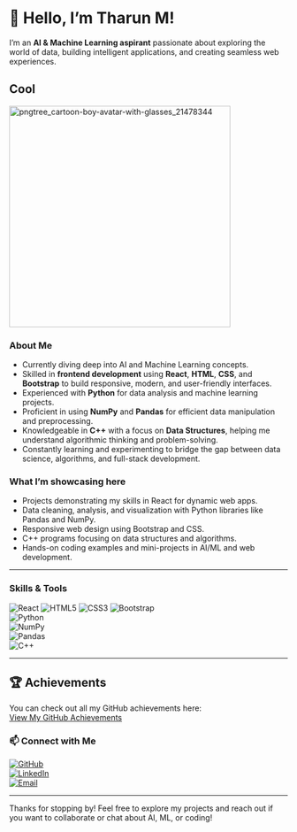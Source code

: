 
# 👋 Hello, I’m Tharun M!

I’m an **AI & Machine Learning aspirant** passionate about exploring the world of data, building intelligent applications, and creating seamless web experiences.
<h2>Cool</h2>
<img width="400px" height="400px" alt="pngtree_cartoon-boy-avatar-with-glasses_21478344" src="https://github.com/user-attachments/assets/ac0c807f-fd9f-4185-8a92-bc6eda794f92" />


### About Me
- Currently diving deep into AI and Machine Learning concepts.
- Skilled in **frontend development** using **React**, **HTML**, **CSS**, and **Bootstrap** to build responsive, modern, and user-friendly interfaces.
- Experienced with **Python** for data analysis and machine learning projects.
- Proficient in using **NumPy** and **Pandas** for efficient data manipulation and preprocessing.
- Knowledgeable in **C++** with a focus on **Data Structures**, helping me understand algorithmic thinking and problem-solving.
- Constantly learning and experimenting to bridge the gap between data science, algorithms, and full-stack development.

### What I’m showcasing here
- Projects demonstrating my skills in React for dynamic web apps.
- Data cleaning, analysis, and visualization with Python libraries like Pandas and NumPy.
- Responsive web design using Bootstrap and CSS.
- C++ programs focusing on data structures and algorithms.
- Hands-on coding examples and mini-projects in AI/ML and web development.

---

### Skills & Tools

![React](https://img.shields.io/badge/React-20232A?style=for-the-badge&logo=react&logoColor=61DAFB) 
![HTML5](https://img.shields.io/badge/HTML5-E34F26?style=for-the-badge&logo=html5&logoColor=white) 
![CSS3](https://img.shields.io/badge/CSS3-1572B6?style=for-the-badge&logo=css3&logoColor=white) 
![Bootstrap](https://img.shields.io/badge/Bootstrap-7952B3?style=for-the-badge&logo=bootstrap&logoColor=white)  
![Python](https://img.shields.io/badge/Python-3776AB?style=for-the-badge&logo=python&logoColor=white)  
![NumPy](https://img.shields.io/badge/NumPy-013243?style=for-the-badge&logo=numpy&logoColor=white)  
![Pandas](https://img.shields.io/badge/Pandas-150458?style=for-the-badge&logo=pandas&logoColor=white)  
![C++](https://img.shields.io/badge/C++-00599C?style=for-the-badge&logo=c%2B%2B&logoColor=white)

---
## 🏆 Achievements

You can check out all my GitHub achievements here:  
[View My GitHub Achievements](https://github.com/users/tharunm490/achievements)


### 📫 Connect with Me

[![GitHub](https://img.shields.io/badge/GitHub-000000?style=for-the-badge&logo=github&logoColor=white)](https://github.com/tharunm490)  
[![LinkedIn](https://img.shields.io/badge/LinkedIn-0A66C2?style=for-the-badge&logo=linkedin&logoColor=white)](https://linkedin.com/in/tharun-m-20b93432b)  
[![Email](https://img.shields.io/badge/Email-D14836?style=for-the-badge&logo=gmail&logoColor=white)](mailto:tharunmadhava570@gmail.com)

---

Thanks for stopping by! Feel free to explore my projects and reach out if you want to collaborate or chat about AI, ML, or coding!

